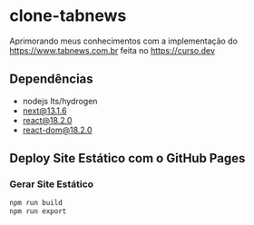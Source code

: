 # clone-tabnews
Aprimorando meus conhecimentos com a implementação do https://www.tabnews.com.br feita no https://curso.dev

## Dependências
* nodejs lts/hydrogen
* next@13.1.6
* react@18.2.0
* react-dom@18.2.0

## Deploy Site Estático com o GitHub Pages
### Gerar Site Estático
```bash
npm run build
npm run export
```
